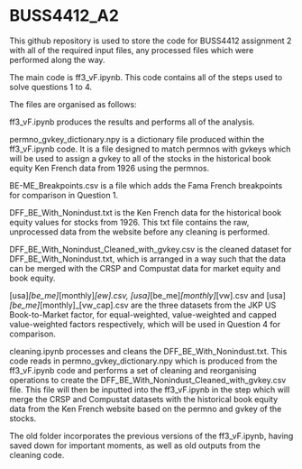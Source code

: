 # BUSS4412_A2

This github repository is used to store the code for BUSS4412 assignment 2 with all of the required input files, any processed files which were performed along the way.

The main code is ff3_vF.ipynb. This code contains all of the steps used to solve questions 1 to 4.

The files are organised as follows:

ff3_vF.ipynb produces the results and performs all of the analysis.

permno_gvkey_dictionary.npy is a dictionary file produced within the ff3_vF.ipynb code. It is a file designed to match permnos with gvkeys which will be used to assign a gvkey to all of the stocks in the historical book equity Ken French data from 1926 using the permnos.

BE-ME_Breakpoints.csv is a file which adds the Fama French breakpoints for comparison in Question 1.

DFF_BE_With_Nonindust.txt is the Ken French data for the historical book equity values for stocks from 1926. This txt file contains the raw, unprocessed data from the website before any cleaning is performed.

DFF_BE_With_Nonindust_Cleaned_with_gvkey.csv is the cleaned dataset for DFF_BE_With_Nonindust.txt, which is arranged in a way such that the data can be merged with the CRSP and Compustat data for market equity and book equity. 

[usa]_[be_me]_[monthly]_[ew].csv, [usa]_[be_me]_[monthly]_[vw].csv and [usa]_[be_me]_[monthly]_[vw_cap].csv are the three datasets from the JKP US Book-to-Market factor, for equal-weighted, value-weighted and capped value-weighted factors respectively, which will be used in Question 4 for comparison.

cleaning.ipynb processes and cleans the DFF_BE_With_Nonindust.txt. This code reads in permno_gvkey_dictionary.npy which is produced from the ff3_vF.ipynb code and performs a set of cleaning and reorganising operations to create the DFF_BE_With_Nonindust_Cleaned_with_gvkey.csv file. This file will then be inputted into the ff3_vF.ipynb in the step which will merge the CRSP and Compustat datasets with the historical book equity data from the Ken French website based on the permno and gvkey of the stocks.

The old folder incorporates the previous versions of the ff3_vF.ipynb, having saved down for important moments, as well as old outputs from the cleaning code.
